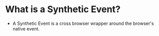 # What is a Synthetic Event?

- A Synthetic Event is a cross browser wrapper around the browser's native event.
